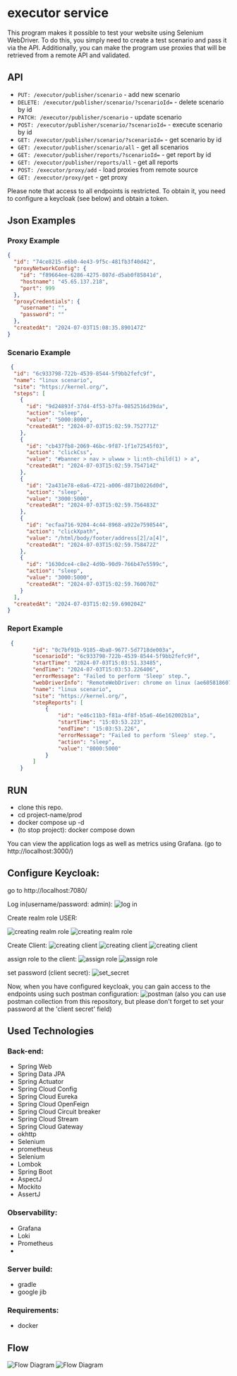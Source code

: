 # executor service
This program makes it possible to test your website using Selenium WebDriver.
To do this, you simply need to create a test scenario and pass it via the API. 
Additionally, you can make the program use proxies that will be retrieved from a remote API and validated.

## API

- `PUT: /executor/publisher/scenario` - add new scenario
- `DELETE: /executor/publisher/scenario/?scenarioId=` - delete scenario by id
- `PATCH: /executor/publisher/scenario` - update scenario
- `POST: /executor/publisher/scenario/?scenarioId=` - execute scenario by id
- `GET: /executor/publisher/scenario/?scenarioId=` - get scenario by id
- `GET: /executor/publisher/scenario/all` - get all scenarios
- `GET: /executor/publisher/reports/?scenarioId=` - get report by id
- `GET: /executor/publisher/reports/all` - get all reports
- `POST: /executor/proxy/add` - load proxies from remote source
- `GET: /executor/proxy/get` - get proxy

Please note that access to all endpoints is restricted. To obtain it, you need to configure a keycloak (see below) and obtain a token.

## Json Examples

### Proxy Example
```json
{
  "id": "74ce8215-e6b0-4e43-9f5c-481fb3f40d42",
  "proxyNetworkConfig": {
    "id": "f89664ee-6286-4275-807d-d5ab0f85841d",
    "hostname": "45.65.137.218",
    "port": 999
  },
  "proxyCredentials": {
    "username": "",
    "password": ""
  },
  "createdAt": "2024-07-03T15:08:35.890147Z"
}
```
### Scenario Example

```json
 {
  "id": "6c933798-722b-4539-8544-5f9bb2fefc9f",
  "name": "linux scenario",
  "site": "https://kernel.org/",
  "steps": [
    {
      "id": "9d24893f-37d4-4f53-b7fa-0852516d39da",
      "action": "sleep",
      "value": "5000:8000",
      "createdAt": "2024-07-03T15:02:59.752771Z"
    },
    {
      "id": "cb437fb8-2069-46bc-9f87-1f1e72545f03",
      "action": "clickCss",
      "value": "#banner > nav > ulwww > li:nth-child(1) > a",
      "createdAt": "2024-07-03T15:02:59.754714Z"
    },
    {
      "id": "2a431e78-e8a6-4721-a006-d871b0226d0d",
      "action": "sleep",
      "value": "3000:5000",
      "createdAt": "2024-07-03T15:02:59.756483Z"
    },
    {
      "id": "ecfaa716-9204-4c44-8968-a922e7598544",
      "action": "clickXpath",
      "value": "/html/body/footer/address[2]/a[4]",
      "createdAt": "2024-07-03T15:02:59.758472Z"
    },
    {
      "id": "1630dce4-c8e2-4d9b-90d9-766b47e5599c",
      "action": "sleep",
      "value": "3000:5000",
      "createdAt": "2024-07-03T15:02:59.760070Z"
    }
  ],
  "createdAt": "2024-07-03T15:02:59.690204Z"
}
```

### Report Example
```json
 {
        "id": "0c7bf91b-9185-4ba8-9677-5d7718de003a",
        "scenarioId": "6c933798-722b-4539-8544-5f9bb2fefc9f",
        "startTime": "2024-07-03T15:03:51.33485",
        "endTime": "2024-07-03T15:03:53.226406",
        "errorMessage": "Failed to perform 'Sleep' step.",
        "webDriverInfo": "RemoteWebDriver: chrome on linux (ae6058186077e5f81c3495d248d0e5de)",
        "name": "linux scenario",
        "site": "https://kernel.org/",
        "stepReports": [
            {
                "id": "e46c11b3-f81a-4f8f-b5a6-46e162002b1a",
                "startTime": "15:03:53.223",
                "endTime": "15:03:53.226",
                "errorMessage": "Failed to perform 'Sleep' step.",
                "action": "sleep",
                "value": "8000:5000"
            }
        ]
    }
```
## RUN

- clone this repo.
- cd project-name/prod
- docker compose up -d
- (to stop project): docker compose down

You can view the application logs as well as metrics using Grafana.
(go to http://localhost:3000/)

## Configure Keycloak:
go to http://localhost:7080/

Log in(username/password: admin):
![log in](img/keycloak_login.png)

Create realm role USER:

![creating realm role](img/creating_role_1.png)
![creating realm role](img/creating_role_2.png)

Create Client:
![creating client](img/creating_client_1.png)
![creating client](img/creating_client_2.png)
![creating client](img/creating_client_3.png)

assign role to the client:
![assign role](img/assign_role_1.png)
![assign role](img/assign_role_2.png)

set password (client secret):
![set_secret](img/set_secret.png)

Now, when you have configured keycloak, you can gain access to the endpoints using such postman configuration:
![postman](img/postman_1.png)
(also you can use postman collection from this repository, but please don't forget to set your password at the 'client secret' field)

## Used Technologies
### Back-end:
- Spring Web
- Spring Data JPA
- Spring Actuator
- Spring Cloud Config
- Spring Cloud Eureka
- Spring Cloud OpenFeign
- Spring Cloud Circuit breaker
- Spring Cloud Stream
- Spring Cloud Gateway
- okhttp
- Selenium
- prometheus
- Selenium
- Lombok
- Spring Boot
- AspectJ
- Mockito
- AssertJ

### Observability:
- Grafana
- Loki
- Prometheus
- 
### Server build:
- gradle
- google jib


### Requirements:
- docker

## Flow

![Flow Diagram](img/Flow.png)
![Flow Diagram](img/addProxyFlow.png)
